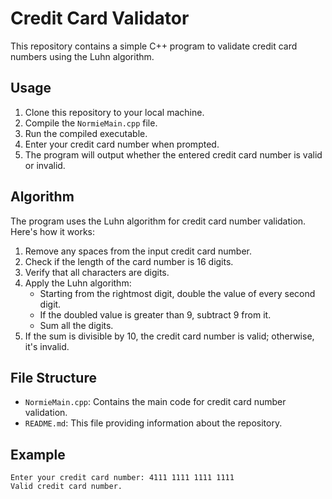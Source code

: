 # Credit Card Validator

This repository contains a simple C++ program to validate credit card numbers using the Luhn algorithm.

## Usage

1. Clone this repository to your local machine.
2. Compile the `NormieMain.cpp` file.
3. Run the compiled executable.
4. Enter your credit card number when prompted.
5. The program will output whether the entered credit card number is valid or invalid.

## Algorithm

The program uses the Luhn algorithm for credit card number validation. Here's how it works:
1. Remove any spaces from the input credit card number.
2. Check if the length of the card number is 16 digits.
3. Verify that all characters are digits.
4. Apply the Luhn algorithm:
   - Starting from the rightmost digit, double the value of every second digit.
   - If the doubled value is greater than 9, subtract 9 from it.
   - Sum all the digits.
5. If the sum is divisible by 10, the credit card number is valid; otherwise, it's invalid.

## File Structure

- `NormieMain.cpp`: Contains the main code for credit card number validation.
- `README.md`: This file providing information about the repository.

## Example

```
Enter your credit card number: 4111 1111 1111 1111
Valid credit card number.
```
